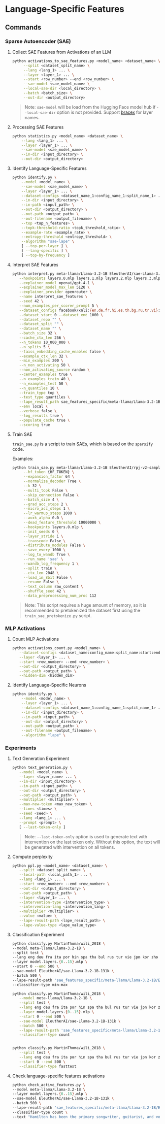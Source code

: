 # Language-Specific Features

## Commands

### Sparse Autoencoder (SAE)

1. Collect SAE Features from Activations of an LLM

   ```bash
   python activations_to_sae_features.py <model_name> <dataset_name> \
        --split <dataset_split_name> \
        --lang <lang_1> ... \
        --layer <layer_1> ... \
        --start <row_number> --end <row_number> \
        --sae-model <sae_model_name> \
        --local-sae-dir <local_directory> \
        --batch <batch_size> \
        --out-dir <output_directory>
   ```

   > Note:
   > `sae-model` will be load from the Hugging Face model hub if `--local-sae-dir` option is not provided.
   > Support [bracex](https://github.com/facelessuser/bracex) for layer names.

2. Processing SAE Features

   ```bash
   python statistics.py <model_name> <dataset_name> \
       --lang <lang_1> ... \
       --layer <layer_1> ... \
       --sae-model <sae_model_name> \
       --in-dir <input_directory> \
       --out-dir <output_directory>
   ```

3. Identify Language-Specific Features

   ```bash
   python identify.py \
       --model <model_name> \
       --sae-model <sae_model_name> \
       --layer <layer_1> ... \
       --dataset-configs <dataset_name_1:config_name_1:split_name_1> ... \
       --in-dir <input_directory> \
       --in-path <input_path> \
       --out-dir <output_directory> \
       --out-path <output_path> \
       --out-filename <output_filename> \
       --top <top_n_features> \
       --topk-threshold-ratio <topk_threshold_ratio> \
       --example-rate <example_rate> \
       --entropy-threshold <entropy_threshold> \
       --algorithm "sae-lape" \
       [ --top-per-layer ] \
       [ --lang-specific ] \
       [ --top-by-frequency ]
   ```

4. Interpret SAE Features

   ```bash
   python interpret.py meta-llama/Llama-3.2-1B EleutherAI/sae-Llama-3.2-1B-131k \
      --hookpoints layers.0.mlp layers.1.mlp layers.2.mlp layers.3.mlp layers.4.mlp layers.5.mlp layers.6.mlp layers.7.mlp layers.8.mlp layers.9.mlp layers.10.mlp layers.11.mlp layers.12.mlp layers.13.mlp layers.14.mlp layers.15.mlp \
      --explainer_model openai/gpt-4.1 \
      --explainer_model_max_len 5120 \
      --explainer_provider openrouter \
      --name interpret_sae_features \
      --seed 42 \
      --num_examples_per_scorer_prompt 5 \
      --dataset_configs facebook/xnli:{en,de,fr,hi,es,th,bg,ru,tr,vi}:train google-research-datasets/paws-x:{en,de,fr,es}:train openlanguagedata/flores_plus:{eng_Latn,deu_Latn,fra_Latn,ita_Latn,por_Latn,hin_Deva,spa_Latn,tha_Thai,bul_Cyrl,rus_Cyrl,tur_Latn,vie_Latn,jpn_Jpan,kor_Hang,cmn_Hans}:dev \
      --dataset_start 0 --dataset_end 1000 \
      --dataset_repo "" \
      --dataset_split "" \
      --dataset_name "" \
      --batch_size 32 \
      --cache_ctx_len 256 \
      --n_tokens 10_000_000 \
      --n_splits 5 \
      --faiss_embedding_cache_enabled false \
      --example_ctx_len 32 \
      --min_examples 200 \
      --n_non_activating 50 \
      --non_activating_source random \
      --center_examples true \
      --n_examples_train 40 \
      --n_examples_test 50 \
      --n_quantiles 10 \
      --train_type top \
      --test_type quantiles \
      --lape_result_path sae_features_specific/meta-llama/Llama-3.2-1B/EleutherAI/sae-Llama-3.2-1B-131k/lape_umap.pt \
      --env local \
      --verbose false \
      --log_results true \
      --populate_cache true \
      --scoring true
   ```

5. Train SAE

   `train_sae.py` is a script to train SAEs, which is based on the `sparsify` code.

   Examples:

   ```bash
   python train_sae.py meta-llama/Llama-3.2-1B EleutherAI/rpj-v2-sample \
        --hf_token {HF_TOKEN} \
        --expansion_factor 64 \
        --normalize_decoder True \
        --k 32 \
        --multi_topk False \
        --skip_connection False \
        --batch_size 4 \
        --grad_acc_steps 2 \
        --micro_acc_steps 1 \
        --lr_warmup_steps 1000 \
        --auxk_alpha 0.0 \
        --dead_feature_threshold 10000000 \
        --hookpoints layers.0.mlp \
        --init_seeds 0 \
        --layer_stride 1 \
        --transcode False \
        --distribute_modules False \
        --save_every 1000 \
        --log_to_wandb True \
        --run_name 'sae' \
        --wandb_log_frequency 1 \
        --split train \
        --ctx_len 2048 \
        --load_in_8bit False \
        --resume False \
        --text_column raw_content \
        --shuffle_seed 42 \
        --data_preprocessing_num_proc 112
   ```

   > Note: This script requires a huge amount of memory, so it is recommended to pretokenized the dataset first using the `train_sae_pretokenize.py` script.

### MLP Activations

1. Count MLP Activations

   ```bash
   python activations_count.py <model_name> \
      --dataset-configs <dataset_name:config_name:split_name:start:end> ... \
      --layer <layer_1> ... \
      --start <row_number> --end <row_number> \
      --out-dir <output_directory> \
      --out-path <output_path> \
      --hidden-dim <hidden_dim> 
   ```

2. Identify Language-Specific Neurons

   ```bash
   python identify.py \
       --model <model_name> \
       --layer <layer_1> ... \
       --dataset-configs <dataset_name_1:config_name_1:split_name_1> ... \
       --in-dir <input_directory> \
       --in-path <input_path> \
       --out-dir <output_directory> \
       --out-path <output_path> \
       --out-filename <output_filename> \
       --algorithm "lape" \
   ```

### Experiments

1. Text Generation Experiment

   ```bash
   python text_generation.py \
      --model <model_name> \
      --layer <layer_name> ... \
      --in-dir <input_directory> \
      --in-path <input_path> \
      --out-dir <output_directory> \
      --out-path <output_path> \
      --multiplier <multiplier> \
      --max-new-token <max_new_token> \
      --times <times> \
      --seed <seed> \
      --lang <lang_1> ... \
      --prompt <prompt> \
      [ --last-token-only ] 
   ```

   > Note:
   > `--last-token-only` option is used to generate text with intervention on the last token only. Without this option, the text will be generated with intervention on all tokens.

2. Compute perplexity

   ```bash
   python ppl.py <model_name> <dataset_name> \
      --split <dataset_split_name> \
      --local-path <local_path_1> ... \
      --lang <lang_1> ... \
      --start <row_number> --end <row_number> \
      --out-dir <output_directory> \
      --out-path <output_path> \
      --layer <layer_1> ... \
      --intervention-type <intervention_type> \
      --intervention-lang <intervention_lang> \
      --multiplier <multiplier> \
      --value <value> \
      --lape-result-path <lape_result_path> \
      --lape-value-type <lape_value_type>
   ```

3. Classification Experiment

   ```bash
   python classify.py MartinThoma/wili_2018 \
   --model meta-llama/Llama-3.2-1B \
   --split test \
   --lang eng deu fra ita por hin spa tha bul rus tur vie jpn kor zho \
   --layer model.layers.{0..15}.mlp \
   --start 0 --end 500 \
   --sae-model EleutherAI/sae-Llama-3.2-1B-131k \
   --batch 500 \
   --lape-result-path 'sae_features_specific/meta-llama/Llama-3.2-1B/EleutherAI/sae-Llama-3.2-1B-131k/lape_all.pt' \
   --classifier-type min-max

   python classify.py MartinThoma/wili_2018 \
      --model meta-llama/Llama-3.2-1B \
      --split test \
      --lang eng deu fra ita por hin spa tha bul rus tur vie jpn kor zho \
      --layer model.layers.{0..15}.mlp \
      --start 0 --end 500 \
      --sae-model EleutherAI/sae-Llama-3.2-1B-131k \
      --batch 500 \
      --lape-result-path 'sae_features_specific/meta-llama/Llama-3.2-1B/EleutherAI/sae-Llama-3.2-1B-131k/lape_all.pt' \
      --classifier-type count


   python classify.py MartinThoma/wili_2018 \
      --split test \
      --lang eng deu fra ita por hin spa tha bul rus tur vie jpn kor zho \
      --start 0 --end 500 \
      --classifier-type fasttext
   ```

4. Check language-specific features activations

   ```bash
   python check_active_features.py \
   --model meta-llama/Llama-3.2-1B \
   --layer model.layers.{0..15}.mlp \
   --sae-model EleutherAI/sae-Llama-3.2-1B-131k \
   --batch 500 \
   --lape-result-path 'sae_features_specific/meta-llama/Llama-3.2-1B/EleutherAI/sae-Llama-3.2-1B-131k/lape_all.pt' \
   --classifier-type count \
   --text "Hamilton has been the primary songwriter, guitarist, and vocalist for Brothers Past, as well as co-producer for all of their recorded releases." "Olga Alexandrowna Girja (russisch Ольга Александровна Гиря; * 4. Juni 1991 in Langepas) ist eine russische Schachspielerin und seit 2009 Großmeister der Frauen (WGM)."
   ```
